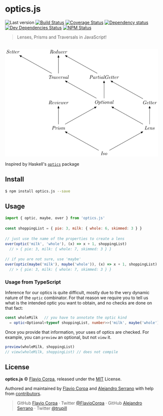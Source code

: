 # optics.js

![Last version](https://img.shields.io/github/tag/kutyel/optics.js.svg?style=flat-square)
[![Build Status](https://img.shields.io/travis/com/kutyel/optics.js/master.svg?style=flat-square)](https://travis-ci.com/kutyel/optics.js)
[![Coverage Status](https://img.shields.io/coveralls/kutyel/optics.js.svg?style=flat-square)](https://coveralls.io/github/kutyel/optics.js)
[![Dependency status](https://img.shields.io/david/kutyel/optics.js.svg?style=flat-square)](https://david-dm.org/kutyel/optics.js)
[![Dev Dependencies Status](https://img.shields.io/david/dev/kutyel/optics.js.svg?style=flat-square)](https://david-dm.org/kutyel/optics.js#info=devDependencies)
[![NPM Status](https://img.shields.io/npm/dm/optics.js.svg?style=flat-square)](https://www.npmjs.org/package/optics.js)

> Lenses, Prisms and Traversals in JavaScript!

<p align="center">
  <br>
  <img src="./optics.png" alt="optics.js">
  <br>
</p>

Inspired by Haskell's [`optics`](https://hackage.haskell.org/package/optics) package

## Install

```bash
$ npm install optics.js --save
```

## Usage

```js
import { optic, maybe, over } from 'optics.js'

const shoppingList = { pie: 3, milk: { whole: 6, skimmed: 3 } }

// just use the name of the properties to create a lens
over(optic('milk', 'whole'), (x) => x + 1, shoppingList)
  // > { pie: 3, milk: { whole: 7, skimmed: 3 } }

// if you are not sure, use 'maybe'
over(optic(maybe('milk'), maybe('whole')), (x) => x + 1, shoppingList)
  // > { pie: 3, milk: { whole: 7, skimmed: 3 } }
```

### Usage from TypeScript

Inference for our optics is quite difficult, mostly due to the very dynamic nature of the `optic` combinator. For that reason we require you to tell us what is the intended optic you want to obtain, and no checks are done on that fact:

```ts
const wholeMilk   // you have to annotate the optic kind
  = optic<Optional<typeof shoppingList, number>>('milk', maybe('whole'))
```

Once you provide that information, your uses of optics are checked. For example, you can `preview` an optional, but not `view` it.

```ts
preview(wholeMilk, shoppingList)
// view(wholeMilk, shoppingList) // does not compile
```

## License

**optics.js** © [Flavio Corpa](https://twitter.com/FlavioCorpa), released under the [MIT](https://github.com/kutyel/optics.js/blob/master/LICENSE.md) License.<br>

Authored and maintained by [Flavio Corpa](https://twitter.com/FlavioCorpa) and [Alejandro Serrano](https://twitter.com/trupill) with help from [contributors](https://github.com/kutyel/optics.js/contributors).

> GitHub [Flavio Corpa](https://github.com/kutyel) · Twitter [@FlavioCorpa](https://twitter.com/FlavioCorpa) · GitHub [Alejandro Serrano](https://github.com/serras) · Twitter [@trupill](https://twitter.com/trupill)
